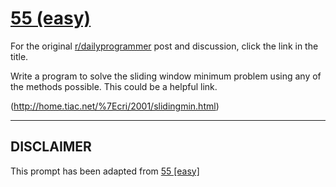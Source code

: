 # [55 (easy)](https://www.reddit.com/r/dailyprogrammer/comments/txla7/5212012_challenge_55_easy/)

For the original [r/dailyprogrammer](https://www.reddit.com/r/dailyprogrammer/) post and discussion, click the link in the title.

Write a program to solve the sliding window minimum problem using any of the methods possible. This could be a helpful link. 

(http://home.tiac.net/%7Ecri/2001/slidingmin.html)

----
## **DISCLAIMER**
This prompt has been adapted from [55 [easy]](https://www.reddit.com/r/dailyprogrammer/comments/txla7/5212012_challenge_55_easy/
)
